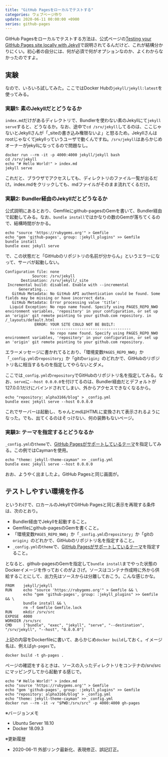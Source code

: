 ```yaml
---
title: "GitHub Pagesをローカルでテストする"
categories: ウェブページ作り
update: 2020-06-11 00:00:00 +0900
series: github-pages
---
```


GitHub Pagesをローカルでテストする方法は、公式ページの[Testing your GitHub Pages site locally with Jekyll](https://help.github.com/en/github/working-with-github-pages/testing-your-github-pages-site-locally-with-jekyll)で説明されてるんだけど、これが結構分かりにくい。初心者の自分には、何が必須で何がオプションなのか、よくわからなかったのですよ。

## 実験

なので、いろいろ試してみた。ここではDocker Hubの`jekyll/jekyll:latest`を使ってみる。

### 実験1: 素のJekyllだとどうなるか

`index.md`だけがあるディレクトリで、Bundlerを使わない素のJekyllにて`jekyll serve`すると、どうなるか。なお、途中で`cd /srv/jekyll`してるのは、ここじゃないとJekyllさんが「_siteの書き込み権限ないよ」と怒るため。Jekyllさんはrootじゃなくてjekyllっていうユーザで動くんですね。`/srv/jekyll`はあらかじめオーナーがjekyllになってるので問題なし。

```shell
docker run --rm -it -p 4000:4000 jekyll/jekyll bash
cd /srv/jekyll
echo "# Hello World!" > index.md
jekyll serve
```

これだと、ブラウザでアクセスしても、ディレクトリのファイル一覧が出るだけ。index.mdをクリックしても、mdファイルがそのまま流れてくるだけ。

### 実験2: Bundler経由のJekyllだとどうなるか

公式説明にあるとおり、Gemfileにgithub-pagesのGemを書いて、Bundler経由で起動してみる。なお、`bundle install`ではかなりの数のGemが落ちてくるので、結構時間がかかる。

```shell
echo "source 'https://rubygems.org'" > Gemfile
echo "gem 'github-pages', group: :jekyll_plugins" >> Gemfile
bundle install
bundle exec jekyll serve
```

で、この状態だと「GitHubのリポジトリの名前が分からん」というエラーになって、サーバが起動しない。

```console
Configuration file: none
            Source: /srv/jekyll
       Destination: /srv/jekyll/_site
 Incremental build: disabled. Enable with --incremental
      Generating...
   GitHub Metadata: No GitHub API authentication could be found. Some fields may be missing or have incorrect data.
   GitHub Metadata: Error processing value 'title':
  Liquid Exception: No repo name found. Specify using PAGES_REPO_NWO environment variables, 'repository' in your configuration, or set up an 'origin' git remote pointing to your github.com repository. in /_layouts/default.html
             ERROR: YOUR SITE COULD NOT BE BUILT:
                    ------------------------------------
                    No repo name found. Specify using PAGES_REPO_NWO environment variables, 'repository' in your configuration, or set up an 'origin' git remote pointing to your github.com repository.
```

エラーメッセージに書かれてるとおり、「環境変数`PAGES_REPO_NWO`」か「`_config.yml`の`repository`」か「gitの`origin`」のどれかで、GitHubのリポジトリ名に相当するものを指定してやらないとダメ。

ここでは`_config.yml`の`repository`でGitHubのリポジトリ名を指定してみる。なお、`serve`に`--host 0.0.0.0`を付けてるのは、Bundler経由だとデフォルトが127.0.0.1だけにバインドされてしまい、外からアクセスできなくなるから。

```shell
echo "repository: alpha3166/blog" > _config.yml
bundle exec jekyll serve --host 0.0.0.0
```

これでサーバーは起動し、ちゃんとmdはHTMLに変換されて表示されるようになった。でも、出てくるのはそっけない、何の装飾もないページ。

### 実験3: テーマを指定するとどうなるか

`_config.yml`の`theme`で、[GitHub Pagesがサポートしているテーマ](https://pages.github.com/themes/)を指定してみる。この例ではCaymanを使用。

```shell
echo "theme: jekyll-theme-cayman" >> _config.yml
bundle exec jekyll serve --host 0.0.0.0
```

おお、ようやく出ましたよ。GitHub Pagesと同じ画面が。

## テストしやすい環境を作る

というわけで、ロカールのJekyllでGitHub Pagesと同じ表示を再現する条件は、次のとおり。

- Bundler経由でJekyllを起動すること。
- Gemfileにgithub-pagesのGemを書くこと。
- 「環境変数`PAGES_REPO_NWO`」か「`_config.yml`の`repository`」か「gitの`origin`」のどれかで、GitHubのリポジトリ名を指定すること。
- `_config.yml`の`theme`で、[GitHub Pagesがサポートしているテーマ](https://pages.github.com/themes/)を指定すること。

となると、github-pagesのGemを指定して`bundle install`までやった状態のDockerイメージを作っておくのがよさげ。ソースはコンテナ作成時に外から供給することにして、出力先はソースからは分離しておこう。こんな感じかな。

```docker
FROM    jekyll/jekyll
RUN     echo "source 'https://rubygems.org'" > Gemfile && \
        echo "gem 'github-pages', group: :jekyll_plugins" >> Gemfile && \
        bundle install && \
        rm -f Gemfile Gemfile.lock
RUN     mkdir /srv/src
EXPOSE  4000
WORKDIR /srv/src
CMD     ["bundle", "exec", "jekyll", "serve", "--destination", "/srv/jekyll", "--host", "0.0.0.0"]
```

上記の内容をDockerfileに書いて、あらかじめ`docker build`しておく。イメージ名は、例えば`gh-pages`で。

```shell
docker build -t gh-pages .
```

ページの確認をするときは、ソースの入ったディレクトリをコンテナの/srv/srcにマッピングしてから起動する感じで。

```shell
echo "# Hello World!" > index.md
echo "source 'https://rubygems.org'" > Gemfile
echo "gem 'github-pages', group: :jekyll_plugins" >> Gemfile
echo "repository: alpha3166/blog" > _config.yml
echo "theme: jekyll-theme-cayman" >> _config.yml
docker run --rm -it -v "$PWD:/srv/src" -p 4000:4000 gh-pages
```

※バージョンメモ

- Ubuntu Server 18.10
- Docker 18.09.3

※更新履歴

- 2020-06-11 外部リンク最新化、表現修正、誤記訂正。
